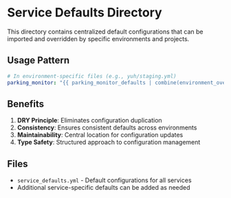 # Service Defaults Directory

This directory contains centralized default configurations that can be imported and overridden by specific environments and projects.

## Usage Pattern

```yaml
# In environment-specific files (e.g., yuh/staging.yml)
parking_monitor: "{{ parking_monitor_defaults | combine(environment_overrides.staging.parking_monitor, recursive=True) }}"
```

## Benefits

1. **DRY Principle**: Eliminates configuration duplication
2. **Consistency**: Ensures consistent defaults across environments  
3. **Maintainability**: Central location for configuration updates
4. **Type Safety**: Structured approach to configuration management

## Files

- `service_defaults.yml` - Default configurations for all services
- Additional service-specific defaults can be added as needed